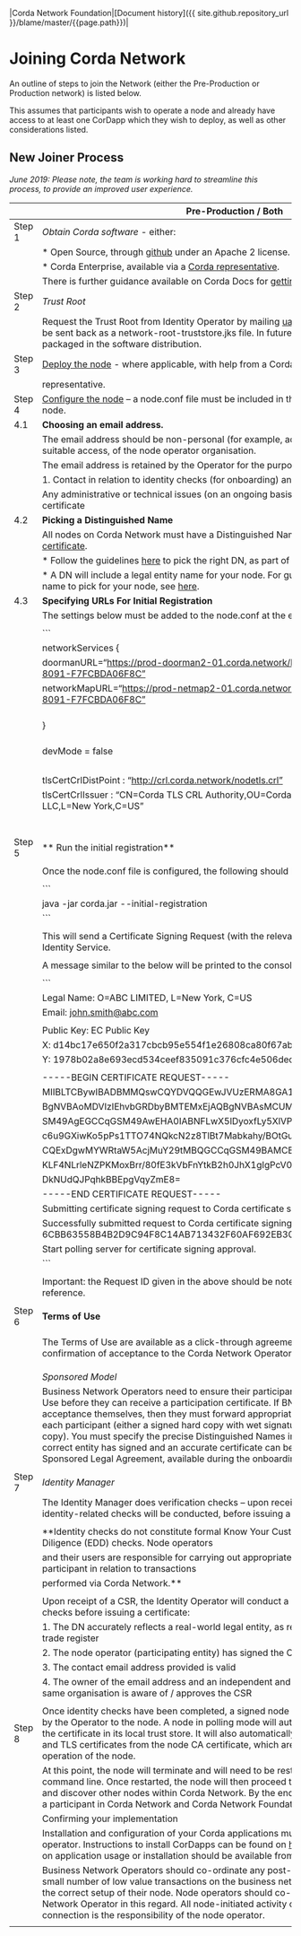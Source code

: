 |Corda Network Foundation|[Document history]({{ site.github.repository_url }}/blame/master/{{page.path}})|

Joining Corda Network
=====================

An outline of steps to join the Network (either the Pre-Production or Production network) is listed below. 

This assumes that participants wish to operate a node and already have access to at least one CorDapp which they wish to deploy, as well as other considerations listed. 

New Joiner Process 
------------------

*June 2019: Please note, the team is working hard to streamline this process, to provide an improved user experience.*

| ﻿       | Pre-Production / Both                                                                                                                                                                                                                                                                                                                                                                                                                                                                                                                                                                                  | Production-only                                                                                                   |
|--------|--------------------------------------------------------------------------------------------------------------------------------------------------------------------------------------------------------------------------------------------------------------------------------------------------------------------------------------------------------------------------------------------------------------------------------------------------------------------------------------------------------------------------------------------------------------------------------------------------------|-------------------------------------------------------------------------------------------------------------------|
| Step 1 | *Obtain Corda software* - either:                                                                                                                                                                                                                                                                                                                                                                                                                                                                                                                                                                      |                                                                                                                   |
|        | * Open Source, through [github](https://github.com/corda) under an Apache 2 license.                                                                                                                                                                                                                                                                                                                                                                                                                                                                                                                   |                                                                                                                   |
|        | * Corda Enterprise, available via a [Corda representative](https://www.r3.com/corda-enterprise-download/).                                                                                                                                                                                                                                                                                                                                                                                                                                                                                             |                                                                                                                   |
|        | There is further guidance available on Corda Docs for [getting set up on Corda](https://docs.corda.net/getting-set-up.html)                                                                                                                                                                                                                                                                                                                                                                                                                                                                            |                                                                                                                   |
| Step 2 | *Trust Root*                                                                                                                                                                                                                                                                                                                                                                                                                                                                                                                                                                                           | Same, but to doorman@r3.com                                                                                       |
|        | Request the Trust Root from Identity Operator by mailing uatdoorman@r3.com, which will be sent back as a network-root-truststore.jks file. In future, the Trust Root will be packaged in the software distribution.                                                                                                                                                                                                                                                                                                                                                                                    |                                                                                                                   |
| Step 3 | [Deploy the node](https://docs.corda.net/deploying-a-node.html) - where applicable, with help from a Corda                                                                                                                                                                                                                                                                                                                                                                                                                                                                                             |                                                                                                                   |
|        | representative.                                                                                                                                                                                                                                                                                                                                                                                                                                                                                                                                                                                        |                                                                                                                   |
| Step 4 | [Configure the node](https://docs.corda.net/corda-configuration-file.html) – a node.conf file must be included in the root directory of every Corda node.                                                                                                                                                                                                                                                                                                                                                                                                                                              |                                                                                                                   |
| 4.1    | **Choosing an email address.**                                                                                                                                                                                                                                                                                                                                                                                                                                                                                                                                                                         |                                                                                                                   |
|        | The email address should be non-personal (for example, admin@... or info@...), with suitable access, of the node operator organisation.                                                                                                                                                                                                                                                                                                                                                                                                                                                                |                                                                                                                   |
|        | The email address is retained by the Operator for the purposes of                                                                                                                                                                                                                                                                                                                                                                                                                                                                                                                                      |                                                                                                                   |
|        | 1.     Contact in relation to identity checks (for onboarding) and                                                                                                                                                                                                                                                                                                                                                                                                                                                                                                                                     |                                                                                                                   |
|        | Any administrative or technical issues (on an ongoing basis). It is not included in the certificate                                                                                                                                                                                                                                                                                                                                                                                                                                                                                                    |                                                                                                                   |
| 4.2    | **Picking a Distinguished Name**                                                                                                                                                                                                                                                                                                                                                                                                                                                                                                                                                                       |                                                                                                                   |
|        | All nodes on Corda Network must have a Distinguished Name (DN) in their [participation certificate](https://docs.corda.net/corda-network/index.html#identity-service).                                                                                                                                                                                                                                                                                                                                                                                                                                 |                                                                                                                   |
|        | * Follow the guidelines [here](https://corda.network/participation/distinguishedname.html) to pick the right DN, as part of the onboarding process.                                                                                                                                                                                                                                                                                                                                                                                                                                                    |                                                                                                                   |
|        | * A DN will include a legal entity name for your node. For guidance on which legal entity name to pick for your node, see [here](https://corda.network/participation/legalentity.html).                                                                                                                                                                                                                                                                                                                                                                                                                |                                                                                                                   |
| 4.3    | **Specifying URLs For Initial Registration**                                                                                                                                                                                                                                                                                                                                                                                                                                                                                                                                                           |                                                                                                                   |
|        | The settings below must be added to the node.conf at the end of the file:                                                                                                                                                                                                                                                                                                                                                                                                                                                                                                                              |                                                                                                                   |
|        |                                                                                                                                                                                                                                                                                                                                                                                                                                                                                                                                                                                                        |                                                                                                                   |
|        | ```                                                                                                                                                                                                                                                                                                                                                                                                                                                                                                                                                                                                    |                                                                                                                   |
|        | networkServices {                                                                                                                                                                                                                                                                                                                                                                                                                                                                                                                                                                                      | ```                                                                                                               |
|        | doormanURL=“https://prod-doorman2-01.corda.network/ED5D077E-F970-428B-8091-F7FCBDA06F8C”                                                                                                                                                                                                                                                                                                                                                                                                                                                                                                               | networkServices {                                                                                                 |
|        | networkMapURL=“https://prod-netmap2-01.corda.network/ED5D077E-F970-428B-8091-F7FCBDA06F8C”                                                                                                                                                                                                                                                                                                                                                                                                                                                                                                             | doormanURL="https://doorman.uat.corda.network/3FCF6CEB-20BD-4B4F-9C72-1EFE7689D85B"                               |
|        | }                                                                                                                                                                                                                                                                                                                                                                                                                                                                                                                                                                                                      | networkMapURL="https://uat-sub1-netmap-01.uat.corda.network/SUB1CEP8-32UX-6ZXK-9C82-1FLR6268D75Z"                 |
|        | devMode = false                                                                                                                                                                                                                                                                                                                                                                                                                                                                                                                                                                                        | }                                                                                                                 |
|        |                                                                                                                                                                                                                                                                                                                                                                                                                                                                                                                                                                                                        | devMode = false                                                                                                   |
|        | tlsCertCrlDistPoint : “http://crl.corda.network/nodetls.crl”                                                                                                                                                                                                                                                                                                                                                                                                                                                                                                                                           | tlsCertCrlDistPoint : "http://crl.uat.corda.network/nodetls.crl"                                                  |
|        | tlsCertCrlIssuer : “CN=Corda TLS CRL Authority,OU=Corda Network,O=R3 HoldCo LLC,L=New York,C=US”                                                                                                                                                                                                                                                                                                                                                                                                                                                                                                       | tlsCertCrlIssuer : "CN=Corda TLS CRL Authority,OU=Corda UAT,O=R3 HoldCo LLC,L=New York,C=US"                      |
|        |                                                                                                                                                                                                                                                                                                                                                                                                                                                                                                                                                                                                        | ```                                                                                                               |
|        |                                                                                                                                                                                                                                                                                                                                                                                                                                                                                                                                                                                                        |                                                                                                                   |
|        |                                                                                                                                                                                                                                                                                                                                                                                                                                                                                                                                                                                                        |                                                                                                                   |
| Step 5 | ** Run the initial registration**                                                                                                                                                                                                                                                                                                                                                                                                                                                                                                                                                                      |                                                                                                                   |
|        |                                                                                                                                                                                                                                                                                                                                                                                                                                                                                                                                                                                                        |                                                                                                                   |
|        | Once the node.conf file is configured, the following should be typed to the command line:                                                                                                                                                                                                                                                                                                                                                                                                                                                                                                              |                                                                                                                   |
|        |                                                                                                                                                                                                                                                                                                                                                                                                                                                                                                                                                                                                        |                                                                                                                   |
|        | ```                                                                                                                                                                                                                                                                                                                                                                                                                                                                                                                                                                                                    |                                                                                                                   |
|        | java -jar corda.jar --initial-registration                                                                                                                                                                                                                                                                                                                                                                                                                                                                                                                                                             |                                                                                                                   |
|        | ```                                                                                                                                                                                                                                                                                                                                                                                                                                                                                                                                                                                                    |                                                                                                                   |
|        |                                                                                                                                                                                                                                                                                                                                                                                                                                                                                                                                                                                                        |                                                                                                                   |
|        | This will send a Certificate Signing Request (with the relevant name and email) to the Identity Service.                                                                                                                                                                                                                                                                                                                                                                                                                                                                                               |                                                                                                                   |
|        |                                                                                                                                                                                                                                                                                                                                                                                                                                                                                                                                                                                                        |                                                                                                                   |
|        | A message similar to the below will be printed to the console:                                                                                                                                                                                                                                                                                                                                                                                                                                                                                                                                         |                                                                                                                   |
|        |                                                                                                                                                                                                                                                                                                                                                                                                                                                                                                                                                                                                        |                                                                                                                   |
|        | ```                                                                                                                                                                                                                                                                                                                                                                                                                                                                                                                                                                                                    |                                                                                                                   |
|        | Legal Name: O=ABC LIMITED, L=New York, C=US                                                                                                                                                                                                                                                                                                                                                                                                                                                                                                                                                            |                                                                                                                   |
|        | Email: john.smith@abc.com                                                                                                                                                                                                                                                                                                                                                                                                                                                                                                                                                                              |                                                                                                                   |
|        |                                                                                                                                                                                                                                                                                                                                                                                                                                                                                                                                                                                                        |                                                                                                                   |
|        | Public Key: EC Public Key                                                                                                                                                                                                                                                                                                                                                                                                                                                                                                                                                                              |                                                                                                                   |
|        | X: d14bc17e650f2a317cbcb95e554f1e26808ca80f67ab804bbc911ec16673abbd                                                                                                                                                                                                                                                                                                                                                                                                                                                                                                                                    |                                                                                                                   |
|        | Y: 1978b02a8e693ecd534ceef835091c376cfc4e506decc69b91a872fc13ad1aeb                                                                                                                                                                                                                                                                                                                                                                                                                                                                                                                                    |                                                                                                                   |
|        |                                                                                                                                                                                                                                                                                                                                                                                                                                                                                                                                                                                                        |                                                                                                                   |
|        | -----BEGIN CERTIFICATE REQUEST-----                                                                                                                                                                                                                                                                                                                                                                                                                                                                                                                                                                    |                                                                                                                   |
|        | MIIBLTCBywIBADBMMQswCQYDVQQGEwJVUzERMA8GA1UEBwwITmV3IFlvcmsxFjAU                                                                                                                                                                                                                                                                                                                                                                                                                                                                                                                                       |                                                                                                                   |
|        | BgNVBAoMDVIzIEhvbGRDbyBMTEMxEjAQBgNVBAsMCUM4MTUyOTE2NzBZMBMGByqG                                                                                                                                                                                                                                                                                                                                                                                                                                                                                                                                       |                                                                                                                   |
|        | SM49AgEGCCqGSM49AwEHA0IABNFLwX5lDyoxfLy5XlVPHiaAjKgPZ6uAS7yRHsFm                                                                                                                                                                                                                                                                                                                                                                                                                                                                                                                                       |                                                                                                                   |
|        | c6u9GXiwKo5pPs1TTO74NQkcN2z8TlBt7Mabkahy/BOtGuugHTAbBgkqhkiG9w0B                                                                                                                                                                                                                                                                                                                                                                                                                                                                                                                                       |                                                                                                                   |
|        | CQExDgwMYWRtaW5AcjMuY29tMBQGCCqGSM49BAMCBggqhkjOPQMBBwNHADBEAiBA                                                                                                                                                                                                                                                                                                                                                                                                                                                                                                                                       |                                                                                                                   |
|        | KLF4NLrleNZPKMoxBrr/80fE3kVbFnYtkB2h0JhX1gIgPcV0X0xZQug+njKCyKgf                                                                                                                                                                                                                                                                                                                                                                                                                                                                                                                                       |                                                                                                                   |
|        | DkNUdQJPqhkBBEpgVqyZmE8=                                                                                                                                                                                                                                                                                                                                                                                                                                                                                                                                                                               |                                                                                                                   |
|        | -----END CERTIFICATE REQUEST-----                                                                                                                                                                                                                                                                                                                                                                                                                                                                                                                                                                      |                                                                                                                   |
|        | Submitting certificate signing request to Corda certificate signing server.                                                                                                                                                                                                                                                                                                                                                                                                                                                                                                                            |                                                                                                                   |
|        | Successfully submitted request to Corda certificate signing server, request ID: 6CBB63558B4B2D9C94F8C14AB713432F60AF692EB30F2E12E628B089C517F3CF.                                                                                                                                                                                                                                                                                                                                                                                                                                                      |                                                                                                                   |
|        | Start polling server for certificate signing approval.                                                                                                                                                                                                                                                                                                                                                                                                                                                                                                                                                 |                                                                                                                   |
|        | ```                                                                                                                                                                                                                                                                                                                                                                                                                                                                                                                                                                                                    |                                                                                                                   |
|        |                                                                                                                                                                                                                                                                                                                                                                                                                                                                                                                                                                                                        |                                                                                                                   |
|        | Important: the Request ID given in the above should be noted and kept safe for future reference.                                                                                                                                                                                                                                                                                                                                                                                                                                                                                                       |                                                                                                                   |
|        |                                                                                                                                                                                                                                                                                                                                                                                                                                                                                                                                                                                                        |                                                                                                                   |
| Step 6 | **Terms of Use**                                                                                                                                                                                                                                                                                                                                                                                                                                                                                                                                                                                       |                                                                                                                   |
|        | The Terms of Use are available as a click-through agreement which will provide direct confirmation of acceptance to the Corda Network Operator. Available here: [Terms of Use](https://fs22.formsite.com/r3cev/CordaUATAgreement2019/index.html)                                                                                                                                                                                                                                                                                                                                                       | Production Terms of Use for direct signing: https://corda.network/participation/terms-of-use.html) legal document |
|        |                                                                                                                                                                                                                                                                                                                                                                                                                                                                                                                                                                                                        |                                                                                                                   |
|        | *Sponsored Model*                                                                                                                                                                                                                                                                                                                                                                                                                                                                                                                                                                                      |                                                                                                                   |
|        | Business Network Operators need to ensure their participants have signed the Terms of Use before they can receive a participation certificate. If BNOs prefer to organise acceptance themselves, then they must forward appropriate documentary evidence for each participant (either a signed hard copy with wet signature or a scan of such hard copy). You must specify the precise Distinguished Names in order to confirm that the correct entity has signed and an accurate certificate can be issued. They must also sign a Sponsored Legal Agreement, available during the onboarding process. |                                                                                                                   |
|        |                                                                                                                                                                                                                                                                                                                                                                                                                                                                                                                                                                                                        |                                                                                                                   |
| Step 7 | *Identity Manager*                                                                                                                                                                                                                                                                                                                                                                                                                                                                                                                                                                                     |                                                                                                                   |
|        | The Identity Manager does verification checks – upon receipt of a CSR, a number of identity-related checks will be conducted, before issuing a certificate.                                                                                                                                                                                                                                                                                                                                                                                                                                            |                                                                                                                   |
|        |                                                                                                                                                                                                                                                                                                                                                                                                                                                                                                                                                                                                        |                                                                                                                   |
|        | **Identity checks do not constitute formal Know Your Customer (KYC) or Enhanced Due Diligence (EDD) checks. Node operators                                                                                                                                                                                                                                                                                                                                                                                                                                                                             |                                                                                                                   |
|        | and their users are responsible for carrying out appropriate due diligence on any participant in relation to transactions                                                                                                                                                                                                                                                                                                                                                                                                                                                                              |                                                                                                                   |
|        | performed via Corda Network.**                                                                                                                                                                                                                                                                                                                                                                                                                                                                                                                                                                         |                                                                                                                   |
|        |                                                                                                                                                                                                                                                                                                                                                                                                                                                                                                                                                                                                        |                                                                                                                   |
|        | Upon receipt of a CSR, the Identity Operator will conduct a number of identity-related checks before issuing a certificate:                                                                                                                                                                                                                                                                                                                                                                                                                                                                            |                                                                                                                   |
|        | 1. The DN accurately reflects a real-world legal entity, as registered with an appropriate trade register                                                                                                                                                                                                                                                                                                                                                                                                                                                                                              |                                                                                                                   |
|        | 2. The node operator (participating entity) has signed the Corda Network Terms of Use                                                                                                                                                                                                                                                                                                                                                                                                                                                                                                                  |                                                                                                                   |
|        | 3. The contact email address provided is valid                                                                                                                                                                                                                                                                                                                                                                                                                                                                                                                                                         |                                                                                                                   |
|        | 4. The owner of the email address and an independent and suitably qualified person in the same organisation is aware of / approves the CSR                                                                                                                                                                                                                                                                                                                                                                                                                                                             |                                                                                                                   |
|        |                                                                                                                                                                                                                                                                                                                                                                                                                                                                                                                                                                                                        |                                                                                                                   |
| Step 8 | Once identity checks have been completed, a signed node CA certificate will be released by the Operator to the node. A node in polling mode will automatically download and install the certificate in its local trust store. It will also automatically generate additional identity and TLS certificates from the node CA certificate, which are required for subsequent operation of the node.                                                                                                                                                                                                      |                                                                                                                   |
|        | At this point, the node will terminate and will need to be restarted. Type “java -jar " into the command line. Once restarted, the node will then proceed to download the network map and discover other nodes within Corda Network. By the end of this process, joiners will be a participant in Corda Network and Corda Network Foundation.                                                                                                                                                                                                                                                          |                                                                                                                   |
|        | Confirming your implementation                                                                                                                                                                                                                                                                                                                                                                                                                                                                                                                                                                         |                                                                                                                   |
|        | Installation and configuration of your Corda applications must be undertaken by the node operator. Instructions to install CorDapps can be found on https://docs.corda.net. Specifics on application usage or installation should be available from your CorDapp provider.                                                                                                                                                                                                                                                                                                                             |                                                                                                                   |
|        | Business Network Operators should co-ordinate any post-install tests that may involve a small number of low value transactions on the business network to assure themselves of the correct setup of their node. Node operators should co-ordinate with their Business Network Operator in this regard. All node-initiated activity on the network from the point of connection is the responsibility of the node operator.                                                                                                                                                                             |                                                                                                                   |
|        |                                                                                                                                                                                                                                                                                                                                                                                                                                                                                                                                                                                                        |                                                                                                                   |
